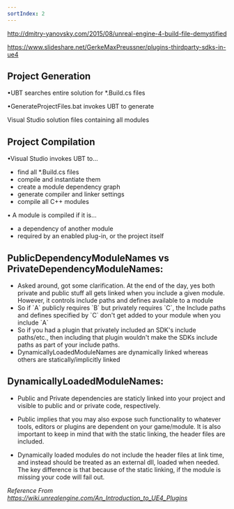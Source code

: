 ```yaml
---
sortIndex: 2
---
```


<http://dmitry-yanovsky.com/2015/08/unreal-engine-4-build-file-demystified>

<https://www.slideshare.net/GerkeMaxPreussner/plugins-thirdparty-sdks-in-ue4>

## Project Generation

•UBT searches entire solution for \*.Build.cs files

•GenerateProjectFiles.bat invokes UBT to generate

Visual Studio solution files containing all modules

## Project Compilation

•Visual Studio invokes UBT to...

- find all \*.Build.cs files
- compile and instantiate them
- create a module dependency graph
- generate compiler and linker settings
- compile all C++ modules

• A module is compiled if it is...

- a dependency of another module
- required by an enabled plug-in, or the project itself

## PublicDependencyModuleNames vs PrivateDependencyModuleNames:

- Asked around, got some clarification. At the end of the day, yes both private and public stuff all gets linked when you include a given module. However, it controls include paths and defines available to a module
- So if \`A\` publicly requires \`B\` but privately requires \`C\`, the Include paths and defines specified by \`C\` don't get added to your module when you include \`A\`
- So if you had a plugin that privately included an SDK's include paths/etc., then including that plugin wouldn't make the SDKs include paths as part of your include paths.
- DynamicallyLoadedModuleNames are dynamically linked whereas others are statically/implicitly linked

## DynamicallyLoadedModuleNames:

- Public and Private dependencies are staticly linked into your project and visible to public and or private code, respectively.

- Public implies that you may also expose such functionality to whatever tools, editors or plugins are dependent on your game/module. It is also important to keep in mind that with the static linking, the header files are included.

- Dynamically loaded modules do not include the header files at link time, and instead should be treated as an external dll, loaded when needed. The key difference is that because of the static linking, if the module is missing your code will fail out.

*Reference From <https://wiki.unrealengine.com/An_Introduction_to_UE4_Plugins>*
